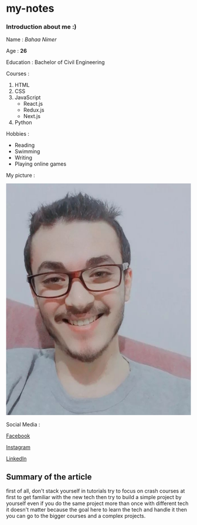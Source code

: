 # my-notes

### **Introduction about me :)**
Name : *Bahaa Nimer*

Age : **26**

Education : Bachelor of Civil Engineering

Courses :

1. HTML
2. CSS
3. JavaScript
   - React.js
   - Redux.js
   - Next.js
4. Python

Hobbies : 

- Reading
- Swimming
- Writing
- Playing online games

My picture : 

![](261490777_2100907313394568_5881566796186063269_n.jpg)

Social Media :

[Facebook](https://web.facebook.com/Nimer97/)

[Instagram](https://www.instagram.com/b.97_nj/)

[LinkedIn](https://www.linkedin.com/in/bahaa-nimer-3b7a76130/)

## Summary of the article

first of all, don't stack yourself in tutorials try to focus on crash courses at first to get familiar with the new tech then try to build a simple project by yourself even if you do the same project more than once with different tech it doesn't matter because the goal here to learn the tech and handle it then you can go to the bigger courses and a complex projects.

